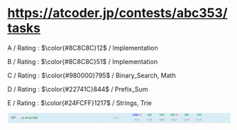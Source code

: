 # https://atcoder.jp/contests/abc353/tasks

A / Rating : $\color{#8C8C8C}12$ / Implementation

B / Rating : $\color{#8C8C8C}51$ / Implementation

C / Rating : $\color{#980000}795$ / Binary_Search, Math

D / Rating : $\color{#22741C}844$ / Prefix_Sum

E / Rating : $\color{#24FCFF}1217$ / Strings, Trie

![My Image](https://github.com/kss418/Atcoder/blob/main/ABC/Images/Standings/353.png)
